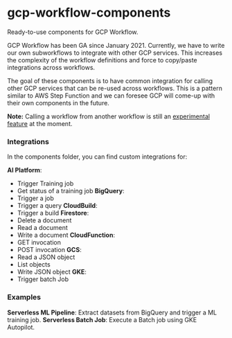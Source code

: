 # gcp-workflow-components

Ready-to-use components for GCP Workflow.

GCP Workflow has been GA since January 2021. Currently, we have to write our own subworkflows to integrate with other GCP services. This increases the complexity of the workflow definitions and force to copy/paste integrations across workflows. 

The goal of these components is to have common integration for calling other GCP services that can be re-used across workflows. This is a pattern similar to AWS Step Function and we can foresee GCP will come-up with their own components in the future.

**Note:** Calling a workflow from another workflow is still an [experimental feature](https://cloud.google.com/workflows/docs/reference/stdlib/experimental.executions/run) at the moment.

 
### Integrations

In the components folder, you can find custom integrations for:

**AI Platform**: 
- Trigger Training job
- Get status of a training job
**BigQuery**:
- Trigger a job
- Trigger a query
**CloudBuild**:
- Trigger a build
**Firestore**:
- Delete a document
- Read a document
- Write a document
**CloudFunction**:
- GET invocation
- POST invocation
**GCS**:
- Read a JSON object
- List objects
- Write JSON object
**GKE**:
- Trigger batch Job



### Examples

**Serverless ML Pipeline**: Extract datasets from BigQuery and trigger a ML training job.
**Serverless Batch Job**: Execute a Batch job using GKE Autopilot.